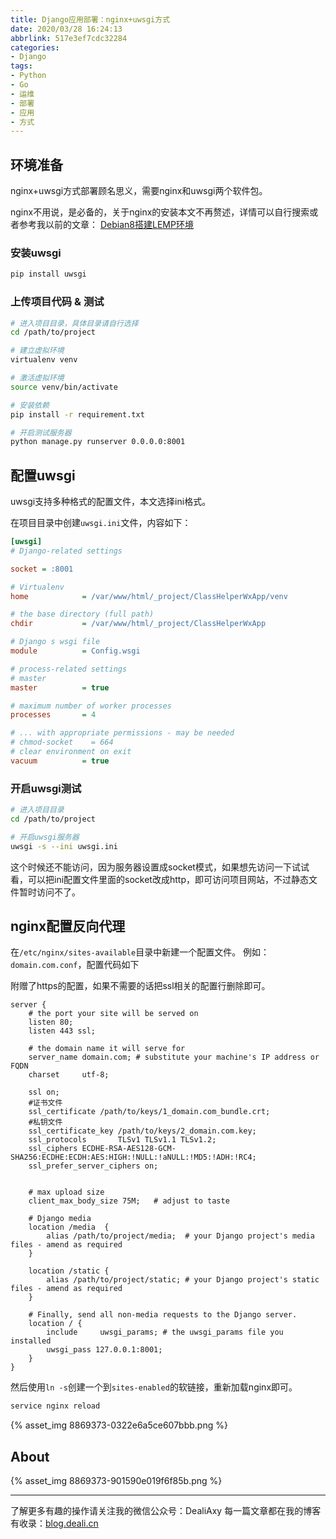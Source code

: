 ```yaml
---
title: Django应用部署：nginx+uwsgi方式
date: 2020/03/28 16:24:13
abbrlink: 517e3ef7cdc32284
categories:
- Django
tags:
- Python
- Go
- 运维
- 部署
- 应用
- 方式
---
```

## 环境准备
nginx+uwsgi方式部署顾名思义，需要nginx和uwsgi两个软件包。

nginx不用说，是必备的，关于nginx的安装本文不再赘述，详情可以自行搜索或者参考我以前的文章：
[Debian8搭建LEMP环境](http://blog.deali.cn/33.html)

### 安装uwsgi
```bash
pip install uwsgi
```

### 上传项目代码 & 测试
```bash
# 进入项目目录，具体目录请自行选择
cd /path/to/project

# 建立虚拟环境
virtualenv venv

# 激活虚拟环境
source venv/bin/activate

# 安装依赖
pip install -r requirement.txt

# 开启测试服务器
python manage.py runserver 0.0.0.0:8001
```

## 配置uwsgi
uwsgi支持多种格式的配置文件，本文选择ini格式。

在项目目录中创建`uwsgi.ini`文件，内容如下：

```ini
[uwsgi]
# Django-related settings

socket = :8001

# Virtualenv
home            = /var/www/html/_project/ClassHelperWxApp/venv

# the base directory (full path)
chdir           = /var/www/html/_project/ClassHelperWxApp

# Django s wsgi file
module          = Config.wsgi

# process-related settings
# master
master          = true

# maximum number of worker processes
processes       = 4

# ... with appropriate permissions - may be needed
# chmod-socket    = 664
# clear environment on exit
vacuum          = true
```

### 开启uwsgi测试
```bash
# 进入项目目录
cd /path/to/project

# 开启uwsgi服务器
uwsgi -s --ini uwsgi.ini
```

这个时候还不能访问，因为服务器设置成socket模式，如果想先访问一下试试看，可以把ini配置文件里面的socket改成http，即可访问项目网站，不过静态文件暂时访问不了。


## nginx配置反向代理
在`/etc/nginx/sites-available`目录中新建一个配置文件。
例如：`domain.com.conf`，配置代码如下

附赠了https的配置，如果不需要的话把ssl相关的配置行删除即可。
```nginx
server {
    # the port your site will be served on
    listen 80;
    listen 443 ssl;

    # the domain name it will serve for
    server_name domain.com; # substitute your machine's IP address or FQDN
    charset     utf-8;

    ssl on;
    #证书文件
    ssl_certificate /path/to/keys/1_domain.com_bundle.crt;
    #私钥文件
    ssl_certificate_key /path/to/keys/2_domain.com.key;
    ssl_protocols       TLSv1 TLSv1.1 TLSv1.2;
    ssl_ciphers ECDHE-RSA-AES128-GCM-SHA256:ECDHE:ECDH:AES:HIGH:!NULL:!aNULL:!MD5:!ADH:!RC4;
    ssl_prefer_server_ciphers on;


    # max upload size
    client_max_body_size 75M;   # adjust to taste

    # Django media
    location /media  {
        alias /path/to/project/media;  # your Django project's media files - amend as required
    }

    location /static {
        alias /path/to/project/static; # your Django project's static files - amend as required
    }

    # Finally, send all non-media requests to the Django server.
    location / {
        include     uwsgi_params; # the uwsgi_params file you installed
        uwsgi_pass 127.0.0.1:8001;
    }
}
```

然后使用`ln -s`创建一个到`sites-enabled`的软链接，重新加载nginx即可。
```bash
service nginx reload
```

{% asset_img 8869373-0322e6a5ce607bbb.png %}


## About
{% asset_img 8869373-901590e019f6f85b.png %}

---------------
了解更多有趣的操作请关注我的微信公众号：DealiAxy
每一篇文章都在我的博客有收录：[blog.deali.cn](http://blog.deali.cn)
